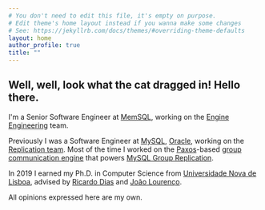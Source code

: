 ```yaml
---
# You don't need to edit this file, it's empty on purpose.
# Edit theme's home layout instead if you wanna make some changes
# See: https://jekyllrb.com/docs/themes/#overriding-theme-defaults
layout: home
author_profile: true
title: ""
---
```


## Well, well, look what the cat dragged in! Hello there.

I'm a Senior Software Engineer at [MemSQL][memsql], working on the [Engine Engineering][engine-engineering] team.

Previously I was a Software Engineer at [MySQL][mysql], [Oracle][oracle], working on the [Replication team][team].
Most of the time I worked on the [Paxos][paxos]-based [group communication engine][xcom] that powers [MySQL Group Replication][group replication].

In 2019 I earned my Ph.D. in Computer Science from [Universidade Nova de Lisboa][unl], advised by [Ricardo Dias][ricardo] and [João Lourenço][joao].

All opinions expressed here are my own.

[memsql]: https://www.memsql.com
[engine-engineering]: https://www.memsql.com/careers/engineering/#teams
[oracle]: https://www.oracle.com
[mysql]: https://www.mysql.com
[team]: https://www.mysqlhighavailability.com
[paxos]: https://en.wikipedia.org/wiki/Paxos_(computer_science)
[xcom]: https://dev.mysql.com/doc/refman/8.0/en/group-replication-plugin-architecture.html
[group replication]: https://dev.mysql.com/doc/refman/8.0/en/group-replication.html
[novalincs]: http://nova-lincs.di.fct.unl.pt
[unl]: http://www.unl.pt
[ricardo]: https://rjd15372.github.io
[joao]: http://docentes.fct.unl.pt/joao-lourenco
